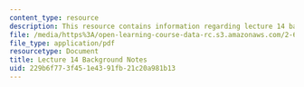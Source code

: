 ```yaml
---
content_type: resource
description: This resource contains information regarding lecture 14 background notes.
file: /media/https%3A/open-learning-course-data-rc.s3.amazonaws.com/2-682-acoustical-oceanography-spring-2012/229b6f773f451e4391fb21c20a981b13_MIT2_682S12_bglec14.pdf
file_type: application/pdf
resourcetype: Document
title: Lecture 14 Background Notes
uid: 229b6f77-3f45-1e43-91fb-21c20a981b13
---
```

